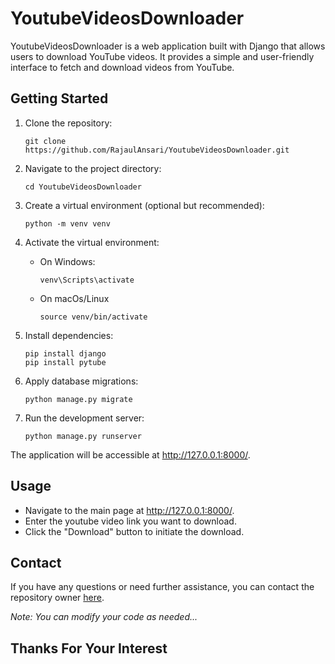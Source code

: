 # YoutubeVideosDownloader

YoutubeVideosDownloader is a web application built with Django that allows users to download YouTube videos. It provides a simple and user-friendly interface to fetch and download videos from YouTube.


## Getting Started

1. Clone the repository:

   ```
   git clone https://github.com/RajaulAnsari/YoutubeVideosDownloader.git
   
2. Navigate to the project directory:

   ```
   cd YoutubeVideosDownloader

3. Create a virtual environment (optional but recommended):

   ```
   python -m venv venv

4. Activate the virtual environment:
    * On Windows:
      ```
      venv\Scripts\activate

     * On macOs/Linux
       ```
       source venv/bin/activate

5. Install dependencies:

   ```
   pip install django
   pip install pytube

6. Apply database migrations:

   ```
   python manage.py migrate

7. Run the development server:

   ```
   python manage.py runserver

  The application will be accessible at http://127.0.0.1:8000/.

## Usage

  * Navigate to the main page at http://127.0.0.1:8000/.
  * Enter the youtube video link you want to download.
  * Click the "Download" button to initiate the download.
 

## Contact

If you have any questions or need further assistance, you can contact the repository owner [here](mailto:ansarimdrajaul2@gmail.com).

*Note: You can modify your code as needed...*

## Thanks For Your Interest
